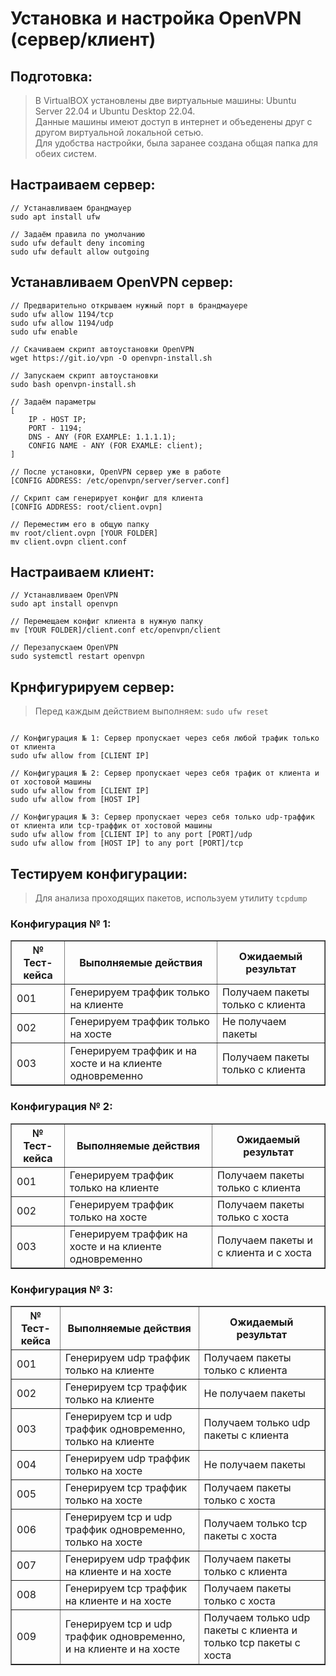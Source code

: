 # Установка и настройка OpenVPN (сервер/клиент)

## Подготовка:
>В VirtualBOX установлены две виртуальные машины: Ubuntu Server 22.04 и Ubuntu Desktop 22.04.<br>
Данные машины имеют доступ в интернет и объеденены друг с другом виртуальной локальной сетью.<br>
Для удобства настройки, была заранее создана общая папка для обеих систем.

## Настраиваем сервер:
```
// Устанавливаем брандмауер
sudo apt install ufw

// Задаём правила по умолчанию
sudo ufw default deny incoming
sudo ufw default allow outgoing
```
## Устанавливаем OpenVPN сервер:
```
// Предварительно открываем нужный порт в брандмауере
sudo ufw allow 1194/tcp
sudo ufw allow 1194/udp
sudo ufw enable

// Скачиваем скрипт автоустановки OpenVPN
wget https://git.io/vpn -O openvpn-install.sh

// Запускаем скрипт автоустановки
sudo bash openvpn-install.sh

// Задаём параметры
[
    IP - HOST IP; 
    PORT - 1194; 
    DNS - ANY (FOR EXAMPLE: 1.1.1.1);
    CONFIG NAME - ANY (FOR EXAMLE: client);
]

// После установки, OpenVPN сервер уже в работе
[CONFIG ADDRESS: /etc/openvpn/server/server.conf]

// Скрипт сам генерирует конфиг для клиента
[CONFIG ADDRESS: root/client.ovpn]

// Переместим его в общую папку
mv root/client.ovpn [YOUR FOLDER]
mv client.ovpn client.conf
```

## Настраиваем клиент:
```
// Устанавливаем OpenVPN
sudo apt install openvpn

// Перемещаем конфиг клиента в нужную папку
mv [YOUR FOLDER]/client.conf etc/openvpn/client

// Перезапускаем OpenVPN
sudo systemctl restart openvpn
```
## Крнфигурируем сервер:

>Перед каждым действием выполняем: `sudo ufw reset`
```

// Конфигурация № 1: Сервер пропускает через себя любой трафик только от клиента
sudo ufw allow from [CLIENT IP]

// Конфигурация № 2: Сервер пропускает через себя трафик от клиента и от хостовой машины
sudo ufw allow from [CLIENT IP]
sudo ufw allow from [HOST IP]

// Конфигурация № 3: Сервер пропускает через себя только udp-траффик от клиента или tcp-траффик от хостовой машины
sudo ufw allow from [CLIENT IP] to any port [PORT]/udp
sudo ufw allow from [HOST IP] to any port [PORT]/tcp
```
## Тестируем конфигурации:

>Для анализа проходящих пакетов, используем утилиту `tcpdump` 

### Конфигурация № 1:
<table border="1">
<tr><th>№ Тест-кейса</th><th>Выполняемые действия</th><th>Ожидаемый результат</th></tr>
<tr><td>001</td><td>Генерируем траффик только на клиенте</td><td>Получаем пакеты только с клиента</td></tr>
<tr><td>002</td><td>Генерируем траффик только на хосте</td><td>Не получаем пакеты</td></tr>
<tr><td>003</td><td>Генерируем траффик и на хосте и на клиенте одновременно</td><td>Получаем пакеты только с клиента</td></tr>
</table>

### Конфигурация № 2:
<table border="1">
<tr><th>№ Тест-кейса</th><th>Выполняемые действия</th><th>Ожидаемый результат</th></tr>
<tr><td>001</td><td>Генерируем траффик только на клиенте</td><td>Получаем пакеты только с клиента</td></tr>
<tr><td>002</td><td>Генерируем траффик только на хосте</td><td>Получаем пакеты только с хоста</td></tr>
<tr><td>003</td><td>Генерируем траффик на хосте и на клиенте одновременно</td><td>Получаем пакеты и с клиента и с хоста</td></tr>
</table>

### Конфигурация № 3:
<table border="1">
<tr><th>№ Тест-кейса</th><th>Выполняемые действия</th><th>Ожидаемый результат</th></tr>
<tr><td>001</td><td>Генерируем udp траффик только на клиенте</td><td>Получаем пакеты только с клиента</td></tr>
<tr><td>002</td><td>Генерируем tcp траффик только на клиенте</td><td>Не получаем пакеты</td></tr>
<tr><td>003</td><td>Генерируем tcp и udp траффик одновременно, только на клиенте </td><td>Получаем только udp пакеты с клиента</td></tr>
<tr><td>004</td><td>Генерируем udp траффик только на хосте</td><td>Не получаем пакеты</td></tr>
<tr><td>005</td><td>Генерируем tcp траффик только на хосте</td><td>Получаем пакеты только с хоста</td></tr>
<tr><td>006</td><td>Генерируем tcp и udp траффик одновременно, только на хосте </td><td>Получаем только tcp пакеты с хоста</td></tr>
<tr><td>007</td><td>Генерируем udp траффик на клиенте и на хосте</td><td>Получаем пакеты только с клиента</td></tr>
<tr><td>008</td><td>Генерируем tcp траффик на клиенте и на хосте</td><td>Получаем пакеты только с хоста</td></tr>
<tr><td>009</td><td>Генерируем tcp и udp траффик одновременно, и на клиенте и на хосте </td><td>Получаем только udp пакеты с клиента и только tcp пакеты с хоста</td></tr>
</table>
